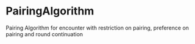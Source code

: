# PairingAlgorithm
Pairing Algorithm for encounter with restriction on pairing, preference on pairing and round continuation
